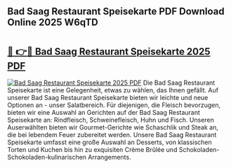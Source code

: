 ## Bad Saag Restaurant Speisekarte PDF Download Online 2025 W6qTD

# <h2><a href="http://gcatzvh.nevu.top/?p=Bad+Saag+Restaurant+Speisekarte">🔗 👉🔴 Bad Saag Restaurant Speisekarte 2025 PDF</a></h2>

[![Bad Saag Restaurant Speisekarte 2025 PDF](https://i.imgur.com/dBaPXMq.png)](http://gcatzvh.nevu.top/?p=Bad+Saag+Restaurant+Speisekarte)
Die Bad Saag Restaurant Speisekarte ist eine Gelegenheit, etwas zu wählen, das Ihnen gefällt. Auf unserer Bad Saag Restaurant Speisekarte bieten wir leichte und neue Optionen an - unser Salatbereich. Für diejenigen, die Fleisch bevorzugen, bieten wir eine Auswahl an Gerichten auf der Bad Saag Restaurant Speisekarte an: Rindfleisch, Schweinefleisch, Huhn und Fisch. Unseren Auserwählten bieten wir Gourmet-Gerichte wie Schaschlik und Steak an, die bei lebendem Feuer zubereitet werden. Unsere Bad Saag Restaurant Speisekarte umfasst eine große Auswahl an Desserts, von klassischen Torten und Kuchen bis hin zu exquisiten Crème Brûlée und Schokoladen-Schokoladen-kulinarischen Arrangements.
